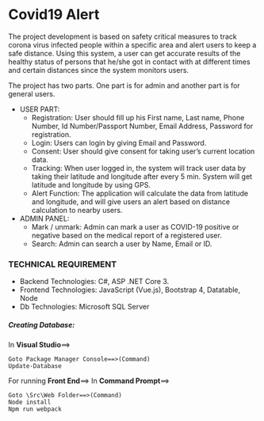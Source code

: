 # Covid19 Alert
The project development is based on safety critical measures to track corona virus infected people within a specific area and alert users to keep a safe distance. Using this system, a user can get accurate results of the healthy status of persons that he/she got in contact with at different times and certain distances since the system monitors users.

The project has two parts. One part is for admin and another part is for general users.
* USER PART:
	* Registration: User should fill up his First name, Last name, Phone Number, Id Number/Passport Number, Email Address, Password for registration.
	* Login: Users can login by giving Email and Password.
	* Consent: User should give consent for taking user’s current location data.
	* Tracking: When user logged in, the system will track user data by taking their latitude and longitude after every 5 min. System will get latitude and longitude by using GPS.
	* Alert Function: The application will calculate the data from latitude and longitude, and will give users an alert based on distance calculation to nearby users.
* ADMIN PANEL:
	* Mark / unmark: Admin can mark a user as COVID-19 positive or negative based on the medical report of a registered user. 
	* Search: Admin can search a user by Name, Email or ID.

### TECHNICAL REQUIREMENT
* Backend Technologies: C#, ASP .NET Core 3.
* Frontend Technologies: JavaScript (Vue.js), Bootstrap 4, Datatable, Node 
* Db Technologies: Microsoft SQL Server

##### Creating Database:
In **Visual Studio**==>

	Goto Package Manager Console==>(Command)
	Update-Database

For running **Front End**==>
In **Command Prompt**==>

	Goto \Src\Web Folder==>(Command)
	Node install
	Npm run webpack

	
